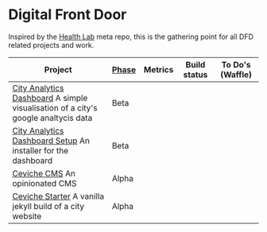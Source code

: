 # Digital Front Door

Inspired by the [Health Lab](https://github.com/codeforamerica/health) meta repo, this is the gathering point for all DFD related projects and work. 


Project | [Phase](https://www.gov.uk/service-manual/phases) | Metrics | Build status | To Do's (Waffle)
------- | ----- | ------- | ------------ | -------
[City Analytics Dashboard](https://github.com/codeforamerica/city-analytics-dashboard/) A simple visualisation of a city's google analtycis data  | Beta |   |   |  
[City Analytics Dashboard Setup](https://github.com/codeforamerica/city-analytics-dashboard-setup/) An installer for the dashboard  | Beta |   |   |  
[Ceviche CMS](https://github.com/codeforamerica/ceviche-cms/) An opinionated CMS  | Alpha |   |   |  
[Ceviche Starter](https://github.com/codeforamerica/ceviche-starter/) A vanilla jekyll build of a city website  | Alpha |   |   |  

